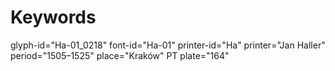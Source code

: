 # Keywords
glyph-id="Ha-01_0218"
font-id="Ha-01"
printer-id="Ha"
printer="Jan Haller"
period="1505–1525"
place="Kraków"
PT plate="164"
